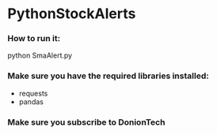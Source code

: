 # PythonStockAlerts

### How to run it:
python SmaAlert.py

### Make sure you have the required libraries installed:
* requests
* pandas

### Make sure you subscribe to DonionTech
